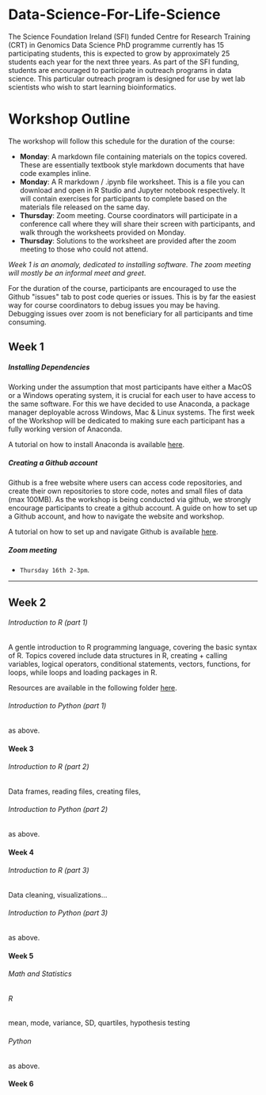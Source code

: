 # Data-Science-For-Life-Science
The Science Foundation Ireland (SFI) funded Centre for Research Training (CRT) in Genomics Data Science PhD programme currently has 15 participating students, this is expected to grow by approximately 25 students each year for the next three years. As part of the SFI funding, students are encouraged to participate in outreach programs in data science. This particular outreach program is designed for use by wet lab scientists who wish to start learning bioinformatics. 

# Workshop Outline
The workshop will follow this schedule for the duration of the course:
* **Monday**: A markdown file containing materials on the topics covered. These are essentially textbook style markdown documents that have code examples inline. 
* **Monday**: A R markdown / .ipynb file worksheet. This is a file you can download and open in R Studio and Jupyter notebook respectively. It will contain exercises for participants to complete based on the materials file released on the same day. 
* **Thursday**: Zoom meeting. Course coordinators will participate in a conference call where they will share their screen with participants, and walk through the worksheets provided on Monday.
* **Thursday**: Solutions to the worksheet are provided after the zoom meeting to those who could not attend. 

*Week 1 is an anomaly, dedicated to installing software. The zoom meeting will mostly be an informal meet and greet*. 

For the duration of the course, participants are encouraged to use the Github "issues" tab to post code queries or issues. This is by far the easiest way for course coordinators to debug issues you may be having. Debugging issues over zoom is not beneficiary for all participants and time consuming. 

## Week 1
##### Installing Dependencies
Working under the assumption that most participants have either a MacOS or a Windows operating system, it is crucial for each user to have access to the same software. For this we have decided to use Anaconda, a package manager deployable across Windows, Mac & Linux systems. The first week of the Workshop will be dedicated to making sure each participant has a fully working version of Anaconda. 

A tutorial on how to install Anaconda is available [here](https://github.com/Genomics-CRT/Data-Science-For-Life-Science/blob/master/Getting%20started/Installing%20Anaconda.md). 

##### Creating a Github account
Github is a free website where users can access code repositories, and create their own repositories to store code, notes and small files of data (max 100MB). As the workshop is being conducted via github, we strongly encourage participants to create a github account. A guide on how to set up a Github account, and how to navigate the website and workshop.

A tutorial on how to set up and navigate Github is available [here](https://github.com/Genomics-CRT/Data-Science-For-Life-Science/blob/master/Getting%20started/GitHub%20Basics.md). 

##### Zoom meeting
* `Thursday 16th 2-3pm`.
 
 ***

## Week 2 
###### Introduction to R (part 1)
A gentle introduction to R programming language, covering the basic syntax of R. Topics covered include data structures in R, creating + calling variables, logical operators, conditional statements, vectors, functions, for loops, while loops and loading packages in R. 

Resources are available in the following folder [here](https://github.com/Genomics-CRT/Data-Science-For-Life-Science/tree/master/Introduction_to_R/Part_1). 


###### Introduction to Python (part 1)
as above. 

#### Week 3 
###### Introduction to R (part 2)
Data frames, reading files, creating files, 

###### Introduction to Python (part 2)
as above.

#### Week 4
###### Introduction to R (part 3)
Data cleaning, visualizations... 

###### Introduction to Python (part 3)
as above.

#### Week 5
###### Math and Statistics
###### R
mean, mode, variance, SD, quartiles, hypothesis testing
###### Python
as above.

#### Week 6
